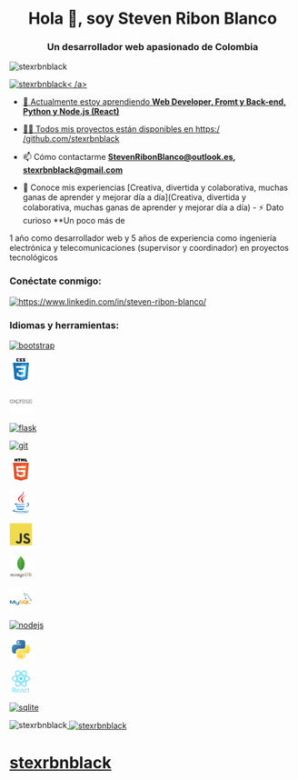 <h1 align="center">Hola 👋, soy Steven Ribon Blanco</h1>
<h3 align="center">Un desarrollador web apasionado de Colombia</h3>

<p align="left"> <img src ="https://komarev.com/ghpvc/?username=stexrbnblack&label=Profile%20views&color=0e75b6&style=flat" alt="stexrbnblack" /> </p>

<p align="left"> <a href="https ://github.com/ryo-ma/github-profile-trofeo"><img src="https://github-profile-trofeo.vercel.app/?username=stexrbnblack" alt="stexrbnblack" />< /a> </p>

- 🌱 Actualmente estoy aprendiendo **Web Developer, Fromt y Back-end, Python y Node.js (React)**

- 👨‍💻 Todos mis proyectos están disponibles en [https:/ /github.com/stexrbnblack](https://github.com/stexrbnblack)

- 📫 Cómo contactarme **StevenRibonBlanco@outlook.es, stexrbnblack@gmail.com**
 
- 📄 Conoce mis experiencias [Creativa, divertida y colaborativa, muchas ganas de aprender y mejorar día a día](Creativa, divertida y colaborativa, muchas ganas de aprender y mejorar día a día) - ⚡ Dato curioso **Un poco más de

1 año como desarrollador web y 5 años de experiencia como ingeniería electrónica y telecomunicaciones (supervisor y coordinador) en proyectos tecnológicos 
<h3 align="left">Conéctate conmigo:</h3>
<p align="left">
<a href="https://linkedin.com/en/https://www.linkedin.com/en/steven-ribon-blanco/" target="blank">

<img align="center" src=" https://raw.githubusercontent.com/rahuldkjain/github-profile-readme-generator/master/src/images/icons/Social/linked-in-alt.svg" alt="https://www.linkedin.com/in/steven-ribon-blanco/" height="30" width="40" /></a>
</p>

<h3 align="left">Idiomas y herramientas:</h3>
<p align="left"> 
<a href="https://getbootstrap.com" target="_blank" rel="noreferrer"> 

<img src="https://raw.githubusercontent.com/devicons/devicon /master/icons/bootstrap/bootstrap-plain-wordmark.svg" alt="bootstrap" width="40" height="40"/> </a><a href="https://www.w3schools.com /css/" target="_blank" rel="noreferrer"> 

<img src="https://raw.githubusercontent.com/devicons/devicon/master/icons/css3/css3-original-wordmark.svg" alt="css3" width="40" height="40"/> </a> <a href="https://expressjs.com" target="_blank" rel="noreferrer"> 

<img src="https://raw.githubusercontent.com/devicons/devicon/master/icons/express/express-original-wordmark.svg" alt="express" width="40" height="40"/></a> <a href="https://flask.palletsprojects.com/" target="_blank" rel="noreferrer"> 

<img src="https://www.vectorlogo.zone/logos/pocoo_flask/pocoo_flask-icon.svg" alt="flask" width="40" height="40"/> </a> <a href="https://git-scm.com/" target="_blank" rel=" noreferrer"> 

<img src="https://www.vectorlogo.zone/logos/git-scm/git-scm-icon.svg" alt="git" width="40" height="40"/> </a> <a href="https://www.w3.org/html/" target="_blank" rel="noreferrer"> 

<img src="https://raw.githubusercontent.com/devicons/devicon/master/icons/html5/html5-original-wordmark.svg" alt="html5" width="40" height="40"/> </a> <a href="https://www.java.com" target=" _blank" rel="noreferrer"> 

<img src="https://raw.githubusercontent.com/devicons/devicon/master/icons/java/java-original.svg" alt="java" width="40" height ="40"/> </a> <a href="https://developer.mozilla.org/en-US/docs/Web/JavaScript" target="_blank" rel="noreferrer"> 

<img src= "https://raw.githubusercontent.com/devicons/devicon/master/icons/javascript/javascript-original.svg" alt="javascript" width="40" height="40"/> </a> <a href="https:// www.mongodb.com/" target="_blank" rel="noreferrer"> 

<img src="https://raw.githubusercontent.com/devicons/devicon/master/icons/mongodb/mongodb-original-wordmark.svg " alt="mongodb" width="40" height="40"/> </a> <a href="https://www.mysql.com/" target="_blank" rel="noreferrer"> 

<img src="https://raw.githubusercontent.com/devicons/devicon/master/icons/mysql/mysql-original-wordmark.svg" alt="mysql" width="40" height="40"/></a> <a href="https://nodejs.org" target="_blank" rel="noreferrer"> 

<img src="https://raw.githubusercontent.com/devicons/devicon/master/icons /nodejs/nodejs-original-wordmark.svg" alt="nodejs" width="40" height="40"/> </a> <a href="https://www.python.org" target=" _blank" rel="noreferrer"> 

<img src="https://raw.githubusercontent.com/devicons/devicon/master/icons/python/python-original.svg" alt="python" width="40" height ="40"/> </a> <a href="https://reactjs.org/" target="_blank" rel="noreferrer"> 

<img src="https://raw.githubusercontent.com/devicons/devicon/master/icons/react/react-original-wordmark.svg" alt="react" width="40" height="40"/> </a> <a href="https: //www.sqlite.org/" target="_blank" rel="noreferrer"> 

<img src="https://www.vectorlogo.zone/logos/sqlite/sqlite-icon.svg" alt="sqlite" ancho="40" altura="40"/> 

<p><img align="left" src="https://github-readme-stats.vercel.app/api/top-langs?username=stexrbnblack&show_icons=true&locale=en&layout=compact" alt="stexrbnblack" /> </p>

<p> <img align="center" src="https://github-readme-stats.vercel.app/api?username=stexrbnblack&show_icons=true&locale=en" alt="stexrbnblack" /> </p>

# stexrbnblack
